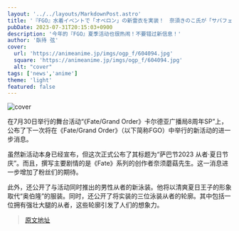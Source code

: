```yaml
---
layout: '../../layouts/MarkdownPost.astro'
title: '『FGO』水着イベントで「オベロン」の新霊衣を実装！　奈須きのこ氏が「サバフェス 2023」メインシナリオを担当'
pubDate: 2023-07-31T20:15:03+0900
description: '今年的『FGO』夏季活动也很热闹！不要错过新信息！'
author: '臥待 弦'
cover:
  url: 'https://animeanime.jp/imgs/ogp_f/604094.jpg'
  square: 'https://animeanime.jp/imgs/ogp_f/604094.jpg'
  alt: "cover"
tags: ['news','anime']
theme: 'light'
featured: false
---
```

![cover](https://animeanime.jp/imgs/ogp_f/604094.jpg)

在7月30日举行的舞台活动“《Fate/Grand Order》卡尔德亚广播局8周年SP”上，公布了下一次将在《Fate/Grand Order》（以下简称FGO）中举行的新活动的进一步消息。

虽然新活动本身已经宣布，但这次正式公布了其标题为“萨巴节2023 从者·夏日节庆”。而且，撰写主要剧情的是《Fate》系列的创作者奈须蘑菇先生。这一消息进一步增加了粉丝们的期待。

此外，还公开了与活动同时推出的男性从者的新泳装。他将以清爽夏日王子的形象取代“奥伯隆”的服装。同时，还公开了将实装的三位泳装从者的轮廓。其中包括一位拥有强壮大腿的从者，这些轮廓引发了人们的想象力。

>[原文地址](https://animeanime.jp/article/2023/07/31/78984.html)  